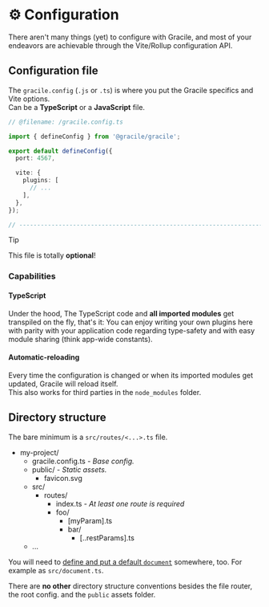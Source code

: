 # ⚙️ Configuration

There aren't many things (yet) to configure with Gracile, and most of your endeavors are achievable through the Vite/Rollup configuration API.

## Configuration file

The `gracile.config` (`.js` or `.ts`) is where you put the Gracile specifics and Vite options.  
Can be a **TypeScript** or a **JavaScript** file.

```ts twoslash
// @filename: /gracile.config.ts

import { defineConfig } from '@gracile/gracile';

export default defineConfig({
  port: 4567,

  vite: {
    plugins: [
      // ...
    ],
  },
});

// -----------------------------------------------------------------------------
```

> [!TIP]  
> This file is totally **optional**!

### Capabilities

#### TypeScript

Under the hood, The TypeScript code and **all imported modules** get transpiled on the fly, that's it:
You can enjoy writing your own plugins here with parity with
your application code regarding type-safety and with easy module sharing (think app-wide constants).

#### Automatic-reloading

Every time the configuration is changed or when its imported modules get updated, Gracile will reload itself.  
This also works for third parties in the `node_modules` folder.

## Directory structure

The bare minimum is a `src/routes/<...>.ts` file.

<div class="file-tree">

- my-project/
  - gracile.config.ts _- Base config._
  - public/ _- Static assets._
    - favicon.svg
  - src/
    - routes/
      - index.ts _- At least one route is required_
      - foo/
        - [myParam].ts
        - bar/
          - [..restParams].ts
  - ...

</div>

You will need to [define and put a default `document`](/docs/learn/usage/defining-base-document/) somewhere, too. For example as `src/document.ts`.

There are **no other** directory structure conventions besides the file router, the root config. and the `public` assets folder.

